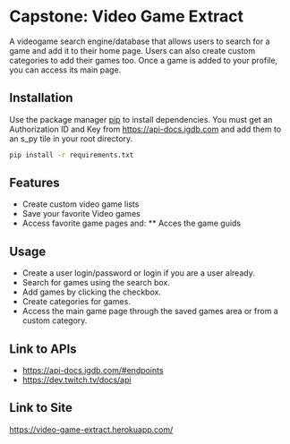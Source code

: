 # Capstone: Video Game Extract 

A videogame search engine/database that allows users to search for a game and add it to their home page. Users can also create custom categories to add their games too. Once a game is added to your profile, you can access its main page.

## Installation

Use the package manager [pip](https://pip.pypa.io/en/stable/) to install dependencies.
You must get an Authorization ID and Key from https://api-docs.igdb.com and add them to an s_py tile in your root directory.

```bash
pip install -r requirements.txt
```
## Features
* Create custom video game lists
* Save your favorite Video games
* Access favorite game pages and:
** Acces the game guids

## Usage
* Create a user login/password or login if you are a user already.
* Search for games using the search box.
* Add games by clicking the checkbox.
* Create categories for games. 
* Access the main game page through the saved games area or from a custom category.


## Link to APIs
* https://api-docs.igdb.com/#endpoints
* https://dev.twitch.tv/docs/api

## Link to Site
https://video-game-extract.herokuapp.com/
